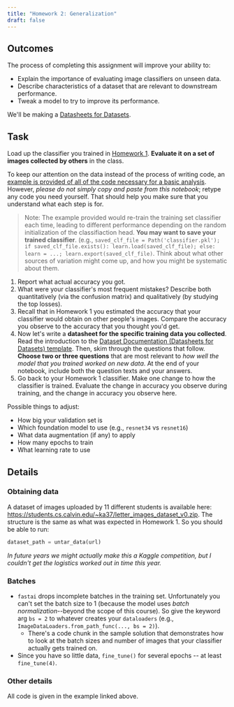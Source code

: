 ```yaml
---
title: "Homework 2: Generalization"
draft: false
---
```


## Outcomes

The process of completing this assignment will improve your ability to:

- Explain the importance of evaluating image classifiers on unseen data. <!-- TODO: could align more with this -->
- Describe characteristics of a dataset that are relevant to downstream performance.
- Tweak a model to try to improve its performance.

<!-- ## Other Notes

- Describe how the concept of *distributions* applies to image data. -->

We'll be making a [Datasheets for Datasets](https://www.microsoft.com/en-us/research/project/datasheets-for-datasets/).

## Task

Load up the classifier you trained in [Homework 1](../../02data/homework/). **Evaluate it on a set of images collected by others** in the class.

To keep our attention on the data instead of the process of writing code, an [example is provided of all of the code necessary for a basic analysis](example-homework-2.html). However, *please do not simply copy and paste from this notebook*; retype any code you need yourself. That should help you make sure that you understand what each step is for.

> Note: The example provided would re-train the training set classifier each time, leading 
> to different performance depending on the random initialization of the classifiaction head. 
> **You may want to save your trained classifier**. (e.g., `saved_clf_file = Path('classifier.pkl'); if saved_clf_file.exists(): learn.load(saved_clf_file); else: learn = ...; learn.export(saved_clf_file)`.
> Think about what other sources of variation might come up, and how you might be systematic about them.

1. Report what actual accuracy you got.
2. What were your classifier's most frequent mistakes? Describe both quantitatively (via the confusion matrix) and qualitatively (by studying the top losses).
3. Recall that in Homework 1 you estimated the accuracy that your classifier would obtain on other people's images. Compare the accuracy you observe to the accuracy that you thought you'd get.
4. Now let's write a **datasheet for the specific training data you collected**. Read the introduction to the [Dataset Documentation (Datasheets for Datasets) template](https://www.microsoft.com/en-us/research/uploads/prod/2022/07/aether-datadoc-082522.pdf). Then, skim through the questions that follow. **Choose two or three questions** that are most relevant to *how well the model that you trained worked on new data*. At the end of your notebook, include both the question texts and your answers.
5. Go back to your Homework 1 classifier. Make one change to how the classifier is trained. Evaluate the change in accuracy you observe during training, and the change in accuracy you observe here.

Possible things to adjust:

- How big your validation set is
- Which foundation model to use (e.g., `resnet34` vs `resnet16`)
- What data augmentation (if any) to apply
- How many epochs to train
- What learning rate to use

## Details

### Obtaining data

A dataset of images uploaded by 11 different students is available here: <https://students.cs.calvin.edu/~ka37/letter_images_dataset_v0.zip>. The structure is the same as what was expected in Homework 1. So you should be able to run:

```python
dataset_path = untar_data(url)

```

*In future years we might actually make this a Kaggle competition, but I couldn't get the logistics worked out in time this year.*

### Batches

- `fastai` drops incomplete batches in the training set. Unfortunately you can't set the batch size to 1 (because the model uses *batch normalization*--beyond the scope of this course). So give the keyword arg `bs = 2` to whatever creates your `dataloaders` (e.g., `ImageDataLoaders.from_path_func(..., bs = 2)`).
  - There's a code chunk in the sample solution that demonstrates how to look at the batch sizes and number of images that your classifier actually gets trained on.
- Since you have so little data, `fine_tune()` for several epochs -- at least `fine_tune(4)`.


### Other details

All code is given in the example linked above.
